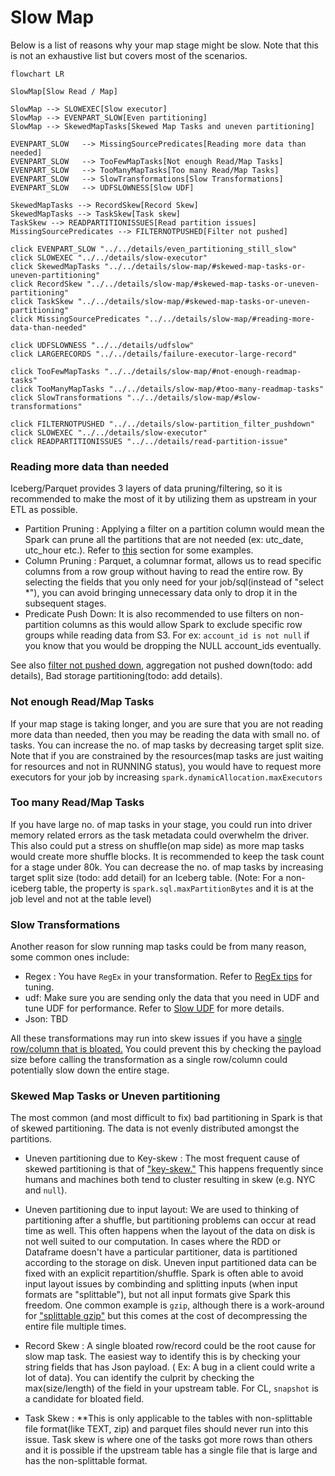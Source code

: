 # Slow Map


Below is a list of reasons why your map stage might be slow. Note that this is not an exhaustive list but covers most of the scenarios.

```mermaid
flowchart LR

SlowMap[Slow Read / Map]

SlowMap --> SLOWEXEC[Slow executor]
SlowMap --> EVENPART_SLOW[Even partitioning]
SlowMap --> SkewedMapTasks[Skewed Map Tasks and uneven partitioning]

EVENPART_SLOW   --> MissingSourcePredicates[Reading more data than needed]
EVENPART_SLOW   --> TooFewMapTasks[Not enough Read/Map Tasks]
EVENPART_SLOW   --> TooManyMapTasks[Too many Read/Map Tasks]
EVENPART_SLOW   --> SlowTransformations[Slow Transformations]
EVENPART_SLOW   --> UDFSLOWNESS[Slow UDF]

SkewedMapTasks --> RecordSkew[Record Skew]
SkewedMapTasks --> TaskSkew[Task skew]
TaskSkew --> READPARTITIONISSUES[Read partition issues]
MissingSourcePredicates --> FILTERNOTPUSHED[Filter not pushed]

click EVENPART_SLOW "../../details/even_partitioning_still_slow"
click SLOWEXEC "../../details/slow-executor"
click SkewedMapTasks "../../details/slow-map/#skewed-map-tasks-or-uneven-partitioning"
click RecordSkew "../../details/slow-map/#skewed-map-tasks-or-uneven-partitioning"
click TaskSkew "../../details/slow-map/#skewed-map-tasks-or-uneven-partitioning"
click MissingSourcePredicates "../../details/slow-map/#reading-more-data-than-needed"

click UDFSLOWNESS "../../details/udfslow"
click LARGERECORDS "../../details/failure-executor-large-record"

click TooFewMapTasks "../../details/slow-map/#not-enough-readmap-tasks"
click TooManyMapTasks "../../details/slow-map/#too-many-readmap-tasks"
click SlowTransformations "../../details/slow-map/#slow-transformations"

click FILTERNOTPUSHED "../../details/slow-partition_filter_pushdown"
click SLOWEXEC "../../details/slow-executor"
click READPARTITIONISSUES "../../details/read-partition-issue"

```

### Reading more data than needed

Iceberg/Parquet provides 3 layers of data pruning/filtering, so it is recommended to make the most of it by utilizing them as upstream in your ETL as possible.

* Partition Pruning : Applying a filter on a partition column would mean the Spark can prune all the partitions that are not needed (ex: utc_date, utc_hour etc.). Refer to [this](./slow-partition_filter_pushdown.md) section for some examples.
* Column Pruning : Parquet, a columnar format, allows us to read specific columns from a row group without having to read the entire row. By selecting the fields that you only need for your job/sql(instead of "select *"), you can avoid bringing unnecessary data only to drop it in the subsequent stages.
* Predicate Push Down: It is also recommended to use filters on non-partition columns as this would allow Spark to exclude specific row groups while reading data from S3. For ex: ```account_id is not null``` if you know that you would be dropping the NULL account_ids eventually.

See also [filter not pushed down]("../../details/slow-partition_filter_pushdown"),  aggregation not pushed down(todo: add details), Bad storage partitioning(todo: add details).

### Not enough Read/Map Tasks

If your map stage is taking longer, and you are sure that you are not reading more data than needed, then you may be reading the data with small no. of tasks. You can increase the no. of map tasks by decreasing target split size. Note that if you are constrained by the resources(map tasks are just waiting for resources and not in RUNNING status), you would have to request more executors for your job by increasing ```spark.dynamicAllocation.maxExecutors```



### Too many Read/Map Tasks

If you have large no. of map tasks in your stage, you could run into driver memory related errors as the task metadata could overwhelm the driver. This also could put a stress on shuffle(on map side) as more map tasks would create more shuffle blocks. It is recommended to keep the task count for a stage under 80k.  You can decrease the no. of map tasks by increasing target split size (todo: add detail) for an Iceberg table. (Note: For a non-iceberg table, the property is ```spark.sql.maxPartitionBytes``` and it is at the job level and not at the table level)

### Slow Transformations

Another reason for slow running map tasks could be from many reason, some common ones include:

* Regex : You have `RegEx` in your transformation.  Refer to [RegEx tips](./slow-regex-tips.md) for tuning.
* udf: Make sure you are sending only the data that you need in UDF and tune UDF for performance. Refer to [Slow UDF](./udfslow.md) for more details.
* Json: TBD

All these transformations may run into skew issues if you have a [single row/column that is bloated.]() You could prevent this by checking the payload size before calling the transformation as a single row/column could potentially slow down the entire stage.


### Skewed Map Tasks or Uneven partitioning

The most common (and most difficult to fix) bad partitioning in Spark is that of skewed partitioning. The data is not evenly distributed amongst the partitions.

* Uneven partitioning due to Key-skew : The most frequent cause of skewed partitioning is that of ["key-skew."](../key-skew) This happens frequently since humans and machines both tend to cluster resulting in skew (e.g. NYC and `null`).

* Uneven partitioning due to input layout: We are used to thinking of partitioning after a shuffle, but partitioning problems can occur at read time as well. This often happens when the layout of the data on disk is not well suited to our computation. In cases where the RDD or Dataframe doesn't have a particular partitioner, data is partitioned according to the storage on disk. Uneven input partitioned data can be fixed with an explicit repartition/shuffle. Spark is often able to avoid input layout issues by combinding and splitting inputs (when input formats are "splittable"), but not all input formats give Spark this freedom. One common example is `gzip`, although there is a work-around for ["splittable gzip"](https://github.com/nielsbasjes/splittablegzip) but this comes at the cost of decompressing the entire file multiple times.

* Record Skew : A single bloated row/record could be the root cause for slow map task. The easiest way to identify this is by checking your string fields that has Json payload. ( Ex: A bug in a client could write a lot of data). You can identify the culprit by checking the max(size/length) of the field in your upstream table. For CL, `snapshot` is a candidate for bloated field.

* Task Skew : **This is only applicable to the tables with non-splittable file format(like TEXT, zip) and parquet files should never run into this issue. Task skew is where one of the tasks got more rows than others and it is possible  if the upstream table has a single file that is large and has the non-splittable format.

